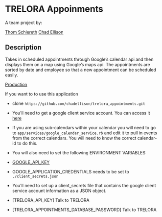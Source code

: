 # TRELORA Appoinments

A team project by:

[Thom Schlereth](http://github.com/thompickett)
[Chad Ellison](http://github.com/chadellison)

## Description

Takes in scheduled appointments through Google’s calendar api and then displays them on a map using Google’s maps api. The appointments are sorted by date and employee so that a new appointment can be scheduled easily.

[Production](http://trelora-appointments.herokuapp.com/)

If you want to to use this application

- clone `https://github.com/chadellison/trelora_appointments.git`

- You'll need to get a google client service account. You can access it [here](https://console.developers.google.com/apis/credentials/serviceaccountkey?project=platinum-depot-138422) 

- If you are using sub-calendars within your calendar you will need to go to `app/services/google_calendar_service.rb` and edit it to pull in events from the correct calendars. You will need to know the correct calendar-id to do this.

- You will also need to set the following ENVIRONMENT VARIABLES  
 - [GOOGLE_API_KEY](https://console.developers.google.com/projectselector/apis/credentials)  
 - GOOGLE_APPLICATION_CREDENTIALS needs to be set to `./client_secrets.json`  
  - You'll need to set up a client_secrets file that contains the google client service account information as a JSON object.
 - [TRELORA_API_KEY] Talk to TRELORA  
 - [TRELORA_APPOINTMENTS_DATABASE_PASSWORD] Talk to TRELORA  
